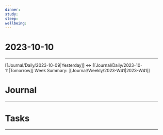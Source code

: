 ```yaml
---
dinner: 
study: 
sleep: 
wellbeing:
---
```


# 2023-10-10
---
[[Journal/Daily/2023-10-09|Yesterday]] <-> [[Journal/Daily/2023-10-11|Tomorrow]]
Week Summary: [[Journal/Weekly/2023-W41|2023-W41]]

# Journal
---



# Tasks
---
